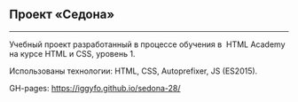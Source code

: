 Проект «Седона»
---
___
Учебный проект разработанный в процессе обучения 
в  HTML Academy на курсе HTML и CSS, уровень 1.

Использованы технологии:
HTML, CSS, Autoprefixer, JS (ES2015).

GH-pages: https://iggyfo.github.io/sedona-28/
